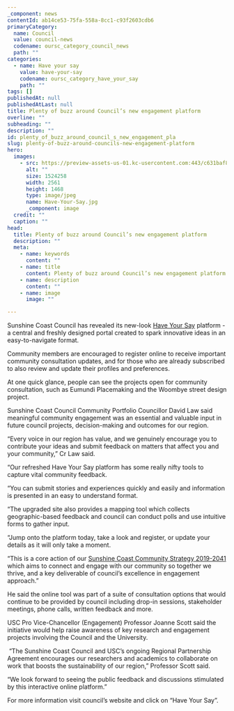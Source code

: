```yaml
---
_component: news
contentId: ab14ce53-75fa-558a-8cc1-c93f2603cdb6
primaryCategory:
  name: Council
  value: council-news
  codename: oursc_category_council_news
  path: ""
categories:
  - name: Have your say
    value: have-your-say
    codename: oursc_category_have_your_say
    path: ""
tags: []
publishedAt: null
publishedAtLast: null
title: Plenty of buzz around Council’s new engagement platform
overline: ""
subheading: ""
description: ""
id: plenty_of_buzz_around_council_s_new_engagement_pla
slug: plenty-of-buzz-around-councils-new-engagement-platform
hero:
  images:
    - src: https://preview-assets-us-01.kc-usercontent.com:443/c631baf8-1b46-001f-580c-d0001b68b4a8/93639cd5-7977-49bd-ab16-cea33a03452e/Have-Your-Say.jpg
      alt: ""
      size: 1524258
      width: 2561
      height: 1468
      type: image/jpeg
      name: Have-Your-Say.jpg
      _component: image
  credit: ""
  caption: ""
head:
  title: Plenty of buzz around Council’s new engagement platform
  description: ""
  meta:
    - name: keywords
      content: ""
    - name: title
      content: Plenty of buzz around Council’s new engagement platform
    - name: description
      content: ""
    - name: image
      image: ""

---
```

Sunshine Coast Council has revealed its new-look [Have Your Say](https://haveyoursay.sunshinecoast.qld.gov.au/?utm_source=Corporate&utm_medium=Spotlights&utm_campaign=Have%20your%20say&utm_term=Have%20your%20say)
&#x20;platform - a central and freshly designed portal created to spark innovative ideas in an easy-to-navigate format.  

Community members are encouraged to register online to receive important community consultation updates, and for those who are already subscribed to also review and update their profiles and preferences.

At one quick glance, people can see the projects open for community consultation, such as Eumundi Placemaking and the Woombye street design project.

Sunshine Coast Council Community Portfolio Councillor David Law said meaningful community engagement was an essential and valuable input in future council projects, decision-making and outcomes for our region.

“Every voice in our region has value, and we genuinely encourage you to contribute your ideas and submit feedback on matters that affect you and your community,” Cr Law said.

“Our refreshed Have Your Say platform has some really nifty tools to capture vital community feedback.

“You can submit stories and experiences quickly and easily and information is presented in an easy to understand format.

“The upgraded site also provides a mapping tool which collects geographic-based feedback and council can conduct polls and use intuitive forms to gather input.

“Jump onto the platform today, take a look and register, or update your details as it will only take a moment.

“This is a core action of our [Sunshine Coast Community Strategy 2019-2041](https://www.sunshinecoast.qld.gov.au/Council/Planning-and-Projects/Regional-Strategies/Sunshine-Coast-Community-Strategy-2019-to-2041)
&#x20;which aims to connect and engage with our community so together we thrive, and a key deliverable of council’s excellence in engagement approach.”   

He said the online tool was part of a suite of consultation options that would continue to be provided by council including drop-in sessions, stakeholder meetings, phone calls, written feedback and more.

USC Pro Vice-Chancellor (Engagement) Professor Joanne Scott said the initiative would help raise awareness of key research and engagement projects involving the Council and the University.

 “The Sunshine Coast Council and USC’s ongoing Regional Partnership Agreement encourages our researchers and academics to collaborate on work that boosts the sustainability of our region,” Professor Scott said.

“We look forward to seeing the public feedback and discussions stimulated by this interactive online platform.”

For more information visit council’s website and click on “Have Your Say”.

